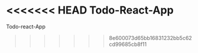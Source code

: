 <<<<<<< HEAD
Todo-React-App
=======
Todo-react-App
>>>>>>> 8e600073d65bb16831232bb5c62cd99685cb8f11
